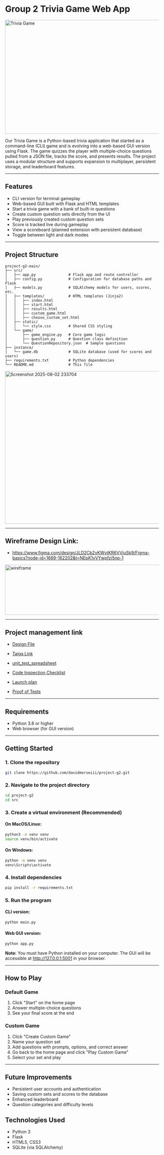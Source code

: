 # Group 2 Trivia Game Web App
<img width="512" height="372" alt="Trivia Game" src="https://github.com/user-attachments/assets/e4376077-8f6a-40c6-bb33-6f29b32241d6" />

Our Trivia Game is a Python-based trivia application that started as a command-line (CLI) game and is evolving into a web-based GUI version using Flask. The game quizzes the player with multiple-choice questions pulled from a JSON file, tracks the score, and presents results. The project uses a modular structure and supports expansion to multiplayer, persistent storage, and leaderboard features.

---

## Features

- CLI version for terminal gameplay
- Web-based GUI built with Flask and HTML templates
- Start a trivia game with a bank of built-in questions
- Create custom question sets directly from the UI
- Play previously created custom question sets
- Score is tracked live during gameplay
- View a scoreboard (planned extension with persistent database)
- Toggle between light and dark modes

---

## Project Structure

```
project-g2-main/
├── src/
│   ├── app.py               # Flask app and route controller
│   ├── config.py            # Configuration for database paths and Flask
│   ├── models.py            # SQLAlchemy models for users, scores, etc.
│   ├── templates/           # HTML templates (Jinja2)
│   │   ├── index.html
│   │   ├── start.html
│   │   ├── results.html
│   │   ├── custom_game.html
│   │   ├── choose_custom_set.html
│   ├── static/
│   │   └── style.css        # Shared CSS styling
│   └── game/
│       ├── game_engine.py   # Core game logic
│       ├── question.py      # Question class definition
│       └── QuestionRepository.json  # Sample questions
├── instance/
│   └── game.db              # SQLite database (used for scores and users)
├── requirements.txt         # Python dependencies
└── README.md                # This file
```
<img width="683" height="499" alt="Screenshot 2025-08-02 233704" src="https://github.com/user-attachments/assets/9df2fbbe-e9fe-4d83-80f4-1008e271340f" />

---

## Wireframe Design Link:

- https://www.figma.com/design/JLD2Cb2vKWvtKR6VViuSk9/Figma-basics?node-id=1669-162202&t=NEpK1vVYwpfzj5np-1
<img width="512" height="164" alt="wireframe" src="https://github.com/user-attachments/assets/65118b74-14ef-4e28-808a-b75358da5d86" />

---

## Project management link

- [Design File](https://github.com/davidmorseiii/project-g2/blob/main/Docs/Design%20file.png)

- [Taiga Link](https://taiga.luke-merrill.com/project/project-g2/backlog)

- [unit_test_spreadsheet](https://docs.google.com/spreadsheets/d/1E8BiflJdZtr32lMwURZAU-tqDZDZ60ykgGHYlUxTroA/edit?gid=0#gid=0)

- [Code Inspection Checklist](https://github.com/davidmorseiii/project-g2/blob/main/Docs/code_inspection_checklist.md)

- [Launch plan](https://github.com/davidmorseiii/project-g2/blob/main/Docs/project-launch.md)

- [Proof of Tests](https://github.com/davidmorseiii/project-g2/blob/main/Docs/Proof%20of%20tests%20running.png)
---

## Requirements

- Python 3.8 or higher
- Web browser (for GUI version)

---

## Getting Started

### 1. Clone the repository
```bash
git clone https://github.com/davidmorseiii/project-g2.git
```

### 2. Navigate to the project directory
```bash
cd project-g2
cd src
```

### 3. Create a virtual environment (Recommended)

#### On MacOS/Linux:
```bash
python3 -m venv venv
source venv/bin/activate
```
#### On Windows:
```cmd
python -m venv venv
venv\Scripts\activate
```

### 4. Install dependencies
```bash
pip install -r requirements.txt
```

### 5. Run the program

#### CLI version:
```bash
python main.py
```
#### Web GUI version:
```bash
python app.py
```

**Note:** You must have Python installed on your computer. The GUI will be accessible at http://127.0.0.1:5001 in your browser.

---

## How to Play

### Default Game
1. Click "Start" on the home page
2. Answer multiple-choice questions
3. See your final score at the end

### Custom Game
1. Click "Create Custom Game"
2. Name your question set
3. Add questions with prompts, options, and correct answer
4. Go back to the home page and click "Play Custom Game"
5. Select your set and play

---

## Future Improvements

- Persistent user accounts and authentication
- Saving custom sets and scores to the database
- Enhanced leaderboard
- Question categories and difficulty levels

## Technologies Used

- Python 3
- Flask
- HTML5, CSS3
- SQLite (via SQLAlchemy)
